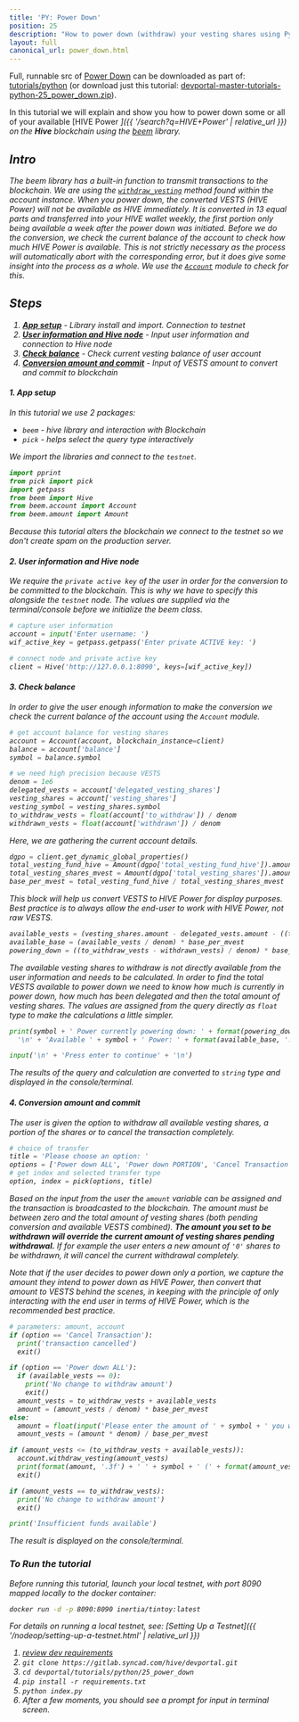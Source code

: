```yaml
---
title: 'PY: Power Down'
position: 25
description: "How to power down (withdraw) your vesting shares using Python."
layout: full
canonical_url: power_down.html
---
```

Full, runnable src of [Power Down](https://gitlab.syncad.com/hive/devportal/-/tree/master/tutorials/python/25_power_down) can be downloaded as part of: [tutorials/python](https://gitlab.syncad.com/hive/devportal/-/tree/master/tutorials/python) (or download just this tutorial: [devportal-master-tutorials-python-25_power_down.zip](https://gitlab.syncad.com/hive/devportal/-/archive/master/devportal-master.zip?path=tutorials/python/25_power_down)).

In this tutorial we will explain and show you how to power down some or all of your available [HIVE Power <i class="fas fa-search fa-xs" />]({{ '/search?q=HIVE+Power' | relative_url }}) on the **Hive** blockchain using the [beem](https://github.com/holgern/beem) library.

## Intro

The beem library has a built-in function to transmit transactions to the blockchain.  We are using the [`withdraw_vesting`](https://beem.readthedocs.io/en/latest/beem.account.html#beem.account.Account.withdraw_vesting) method found within the account instance.  When you power down, the converted VESTS (HIVE Power) will not be available as HIVE immediately.  It is converted in 13 equal parts and transferred into your HIVE wallet weekly, the first portion only being available a week after the power down was initiated.  Before we do the conversion, we check the current balance of the account to check how much HIVE Power is available.  This is not strictly necessary as the process will automatically abort with the corresponding error, but it does give some insight into the process as a whole. We use the [`Account`](https://beem.readthedocs.io/en/latest/beem.account.html) module to check for this.

## Steps

1. [**App setup**](#setup) - Library install and import. Connection to testnet
1. [**User information and Hive node**](#userinfo) - Input user information and connection to Hive node
1. [**Check balance**](#balance) - Check current vesting balance of user account
1. [**Conversion amount and commit**](#convert) - Input of VESTS amount to convert and commit to blockchain

#### 1. App setup <a name="setup"></a>

In this tutorial we use 2 packages:

- `beem` - hive library and interaction with Blockchain
- `pick` - helps select the query type interactively

We import the libraries and connect to the `testnet`.

```python
import pprint
from pick import pick
import getpass
from beem import Hive
from beem.account import Account
from beem.amount import Amount
```

Because this tutorial alters the blockchain we connect to the testnet so we don't create spam on the production server.

#### 2. User information and Hive node <a name="userinfo"></a>

We require the `private active key` of the user in order for the conversion to be committed to the blockchain.  This is why we have to specify this alongside the `testnet` node.  The values are supplied via the terminal/console before we initialize the beem class.

```python
# capture user information
account = input('Enter username: ')
wif_active_key = getpass.getpass('Enter private ACTIVE key: ')

# connect node and private active key
client = Hive('http://127.0.0.1:8090', keys=[wif_active_key])
```

#### 3. Check balance <a name="balance"></a>

In order to give the user enough information to make the conversion we check the current balance of the account using the `Account` module.

```python
# get account balance for vesting shares
account = Account(account, blockchain_instance=client)
balance = account['balance']
symbol = balance.symbol

# we need high precision because VESTS
denom = 1e6
delegated_vests = account['delegated_vesting_shares']
vesting_shares = account['vesting_shares']
vesting_symbol = vesting_shares.symbol
to_withdraw_vests = float(account['to_withdraw']) / denom
withdrawn_vests = float(account['withdrawn']) / denom
```

Here, we are gathering the current account details.

```python
dgpo = client.get_dynamic_global_properties()
total_vesting_fund_hive = Amount(dgpo['total_vesting_fund_hive']).amount
total_vesting_shares_mvest = Amount(dgpo['total_vesting_shares']).amount / denom
base_per_mvest = total_vesting_fund_hive / total_vesting_shares_mvest
```

This block will help us convert VESTS to HIVE Power for display purposes.  Best practice is to always allow the end-user to work with HIVE Power, not raw VESTS.

```python
available_vests = (vesting_shares.amount - delegated_vests.amount - ((to_withdraw_vests - withdrawn_vests)))
available_base = (available_vests / denom) * base_per_mvest
powering_down = ((to_withdraw_vests - withdrawn_vests) / denom) * base_per_mvest
```

The available vesting shares to withdraw is not directly available from the user information and needs to be calculated.  In order to find the total VESTS available to power down we need to know how much is currently in power down, how much has been delegated and then the total amount of vesting shares.  The values are assigned from the query directly as `float` type to make the calculations a little simpler.  

```python
print(symbol + ' Power currently powering down: ' + format(powering_down, '.3f') + ' ' + symbol +
  '\n' + 'Available ' + symbol + ' Power: ' + format(available_base, '.3f') + ' ' + symbol)

input('\n' + 'Press enter to continue' + '\n')
```

The results of the query and calculation are converted to `string` type and displayed in the console/terminal.

#### 4. Conversion amount and commit <a name="convert"></a>

The user is given the option to withdraw all available vesting shares, a portion of the shares or to cancel the transaction completely.

```python
# choice of transfer
title = 'Please choose an option: '
options = ['Power down ALL', 'Power down PORTION', 'Cancel Transaction']
# get index and selected transfer type
option, index = pick(options, title)
```

Based on the input from the user the `amount` variable can be assigned and the transaction is broadcasted to the blockchain.  The amount must be between zero and the total amount of vesting shares (both pending conversion and available VESTS combined).  **The amount you set to be withdrawn will override the current amount of vesting shares pending withdrawal.**  If for example the user enters a new amount of `'0'` shares to be withdrawn, it will cancel the current withdrawal completely.

Note that if the user decides to power down only a portion, we capture the amount they intend to power down as HIVE Power, then convert that amount to VESTS behind the scenes, in keeping with the principle of only interacting with the end user in terms of HIVE Power, which is the recommended best practice.

```python
# parameters: amount, account
if (option == 'Cancel Transaction'):
  print('transaction cancelled')
  exit()

if (option == 'Power down ALL'):
  if (available_vests == 0):
    print('No change to withdraw amount')
    exit()
  amount_vests = to_withdraw_vests + available_vests
  amount = (amount_vests / denom) * base_per_mvest
else:
  amount = float(input('Please enter the amount of ' + symbol + ' you would like to power down: ') or '0')
  amount_vests = (amount * denom) / base_per_mvest

if (amount_vests <= (to_withdraw_vests + available_vests)):
  account.withdraw_vesting(amount_vests)
  print(format(amount, '.3f') + ' ' + symbol + ' (' + format(amount_vests, '.6f') + ' ' + vesting_symbol + ') now powering down')
  exit()

if (amount_vests == to_withdraw_vests):
  print('No change to withdraw amount')
  exit()

print('Insufficient funds available')
```

The result is displayed on the console/terminal.

### To Run the tutorial

Before running this tutorial, launch your local testnet, with port 8090 mapped locally to the docker container:

```bash
docker run -d -p 8090:8090 inertia/tintoy:latest
```

For details on running a local testnet, see: [Setting Up a Testnet]({{ '/nodeop/setting-up-a-testnet.html' | relative_url }})

1. [review dev requirements](getting_started.html)
1. `git clone https://gitlab.syncad.com/hive/devportal.git`
1. `cd devportal/tutorials/python/25_power_down`
1. `pip install -r requirements.txt`
1. `python index.py`
1. After a few moments, you should see a prompt for input in terminal screen.
